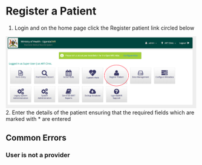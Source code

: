 # Register a Patient
1. Login and on the home page click the Register patient link circled below

![Register Patient Link](images/register_patient_link.png)
2. Enter the details of the patient ensuring that the required fields which are marked with * are entered
## Common Errors 
### User is not a provider 

